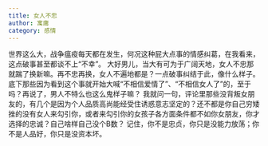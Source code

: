 ```yaml
---
title: 女人不忠
author: 寓庸
category: 感情
---
```


世界这么大，战争瘟疫每天都在发生，何况这种屁大点事的情感纠葛，在我看来，这点破事甚至都谈不上“不幸”。 大好男儿，当大有可为于广阔天地，女人不忠那就踹了换新嘛。再不忠再换，女人不遍地都是？一点破事纠结于此，像什么样子。 底下那些因为看到这个事就开始大喊“不相信爱情了”、“不相信女人了”的，至于吗？再说了，男人不特么也这么鬼样子嘛？ 我就问一句，评论里那些没背叛女朋友的，有几个是因为个人品质高尚能经受住诱惑意志坚定的？还不都是你自己穷矮挫的没有女人来勾引你，或者来勾引你的女孩子各方面条件都不如你女朋友，你才选择的忠诚？自己啥样自己没个B数？ 记住，你不是忠贞，你只是没能力放荡；你不是人品好，你只是没资本坏。